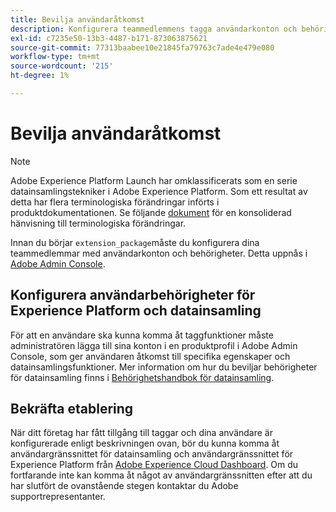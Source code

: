 ```yaml
---
title: Bevilja användaråtkomst
description: Konfigurera teammedlemmens tagga användarkonton och behörigheter i Adobe Experience Platform.
exl-id: c7235e50-13b3-4487-b171-873063875621
source-git-commit: 77313baabee10e21845fa79763c7ade4e479e080
workflow-type: tm+mt
source-wordcount: '215'
ht-degree: 1%

---
```


# Bevilja användaråtkomst

>[!NOTE]
>
>Adobe Experience Platform Launch har omklassificerats som en serie datainsamlingstekniker i Adobe Experience Platform. Som ett resultat av detta har flera terminologiska förändringar införts i produktdokumentationen. Se följande [dokument](../../term-updates.md) för en konsoliderad hänvisning till terminologiska förändringar.

Innan du börjar `extension_package`måste du konfigurera dina teammedlemmar med användarkonton och behörigheter.  Detta uppnås i [Adobe Admin Console](https://adminconsole.adobe.com/).

## Konfigurera användarbehörigheter för Experience Platform och datainsamling

För att en användare ska kunna komma åt taggfunktioner måste administratören lägga till sina konton i en produktprofil i Adobe Admin Console, som ger användaren åtkomst till specifika egenskaper och datainsamlingsfunktioner. Mer information om hur du beviljar behörigheter för datainsamling finns i [Behörighetshandbok för datainsamling](../../../collection/permissions.md).

## Bekräfta etablering

När ditt företag har fått tillgång till taggar och dina användare är konfigurerade enligt beskrivningen ovan, bör du kunna komma åt användargränssnittet för datainsamling och användargränssnittet för Experience Platform från [Adobe Experience Cloud Dashboard](https://experience.adobe.com/). Om du fortfarande inte kan komma åt något av användargränssnitten efter att du har slutfört de ovanstående stegen kontaktar du Adobe supportrepresentanter.
